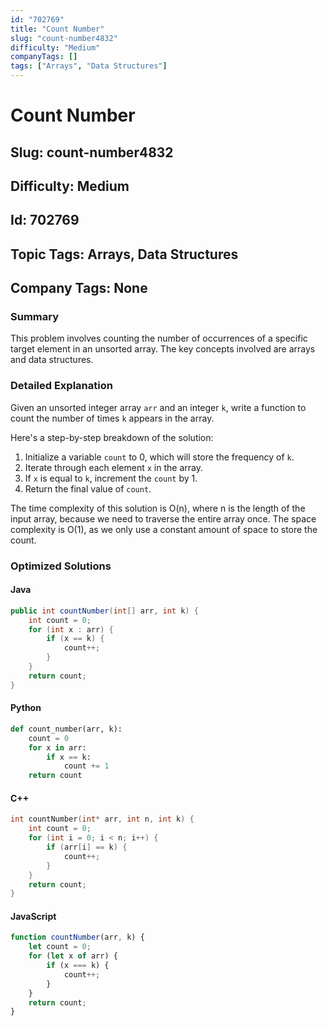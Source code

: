```yaml
---
id: "702769"
title: "Count Number"
slug: "count-number4832"
difficulty: "Medium"
companyTags: []
tags: ["Arrays", "Data Structures"]
---
```


# Count Number

## Slug: count-number4832
## Difficulty: Medium
## Id: 702769
## Topic Tags: Arrays, Data Structures
## Company Tags: None

### Summary
This problem involves counting the number of occurrences of a specific target element in an unsorted array. The key concepts involved are arrays and data structures.

### Detailed Explanation

Given an unsorted integer array `arr` and an integer `k`, write a function to count the number of times `k` appears in the array. 

Here's a step-by-step breakdown of the solution:

1. Initialize a variable `count` to 0, which will store the frequency of `k`.
2. Iterate through each element `x` in the array.
3. If `x` is equal to `k`, increment the `count` by 1.
4. Return the final value of `count`.

The time complexity of this solution is O(n), where n is the length of the input array, because we need to traverse the entire array once. The space complexity is O(1), as we only use a constant amount of space to store the count.

### Optimized Solutions

#### Java
```java
public int countNumber(int[] arr, int k) {
    int count = 0;
    for (int x : arr) {
        if (x == k) {
            count++;
        }
    }
    return count;
}
```

#### Python
```python
def count_number(arr, k):
    count = 0
    for x in arr:
        if x == k:
            count += 1
    return count
```

#### C++
```cpp
int countNumber(int* arr, int n, int k) {
    int count = 0;
    for (int i = 0; i < n; i++) {
        if (arr[i] == k) {
            count++;
        }
    }
    return count;
}
```

#### JavaScript
```javascript
function countNumber(arr, k) {
    let count = 0;
    for (let x of arr) {
        if (x === k) {
            count++;
        }
    }
    return count;
}
```